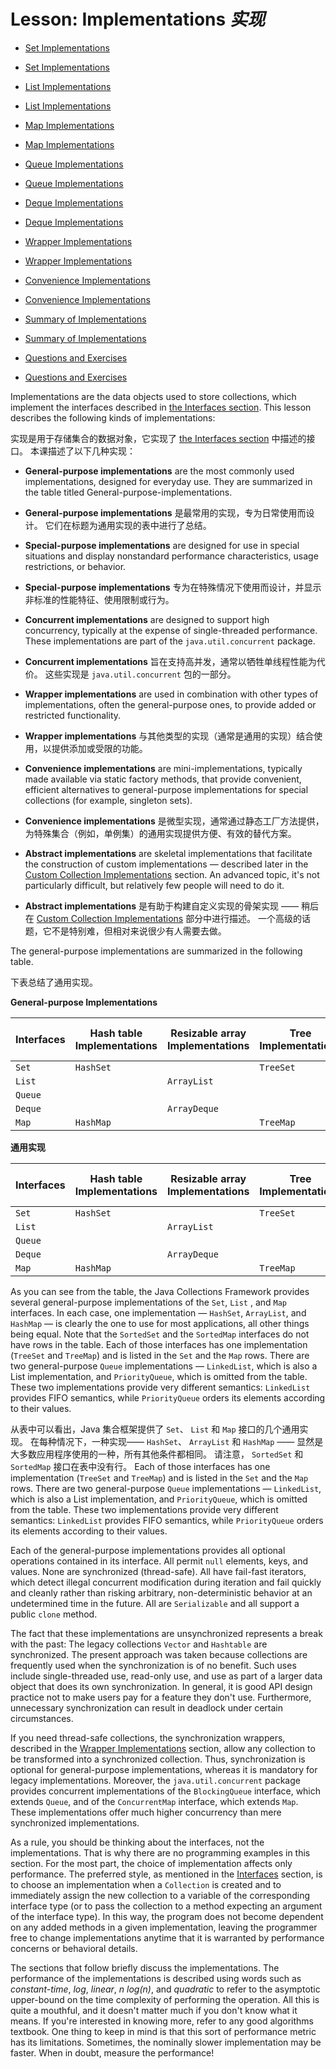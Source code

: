# Lesson: Implementations _实现_


* [Set Implementations]()

* [Set Implementations]()

* [List Implementations]()

* [List Implementations]()

* [Map Implementations]()

* [Map Implementations]()

* [Queue Implementations]()

* [Queue Implementations]()

* [Deque Implementations]()

* [Deque Implementations]()

* [Wrapper Implementations]()

* [Wrapper Implementations]()

* [Convenience Implementations]()

* [Convenience Implementations]()

* [Summary of Implementations]()

* [Summary of Implementations]()

* [Questions and Exercises]()

* [Questions and Exercises]()


Implementations are the data objects used to store collections, which implement the interfaces described in [the Interfaces section](https://docs.oracle.com/javase/tutorial/collections/interfaces/index.html). 
This lesson describes the following kinds of implementations:


实现是用于存储集合的数据对象，它实现了 [the Interfaces section](./../interfaces/index.md) 中描述的接口。
本课描述了以下几种实现：


* **General-purpose implementations** are the most commonly used implementations, designed for everyday use. 
  They are summarized in the table titled General-purpose-implementations.

* **General-purpose implementations** 是最常用的实现，专为日常使用而设计。
  它们在标题为通用实现的表中进行了总结。

* **Special-purpose implementations** are designed for use in special situations and display nonstandard performance characteristics, usage restrictions, or behavior.

* **Special-purpose implementations** 专为在特殊情况下使用而设计，并显示非标准的性能特征、使用限制或行为。

* **Concurrent implementations** are designed to support high concurrency, typically at the expense of single-threaded performance. 
  These implementations are part of the `java.util.concurrent` package.

* **Concurrent implementations** 旨在支持高并发，通常以牺牲单线程性能为代价。
  这些实现是 `java.util.concurrent` 包的一部分。

* **Wrapper implementations** are used in combination with other types of implementations, often the general-purpose ones, to provide added or restricted functionality.

* **Wrapper implementations** 与其他类型的实现（通常是通用的实现）结合使用，以提供添加或受限的功能。

* **Convenience implementations** are mini-implementations, typically made available via static factory methods, that provide convenient, efficient alternatives to general-purpose implementations for special collections (for example, singleton sets).

* **Convenience implementations** 是微型实现，通常通过静态工厂方法提供，为特殊集合（例如，单例集）的通用实现提供方便、有效的替代方案。

* **Abstract implementations** are skeletal implementations that facilitate the construction of custom implementations — described later in the [Custom Collection Implementations](https://docs.oracle.com/javase/tutorial/collections/custom-implementations/index.html) section. 
  An advanced topic, it's not particularly difficult, but relatively few people will need to do it.

* **Abstract implementations** 是有助于构建自定义实现的骨架实现 —— 稍后在 [Custom Collection Implementations](./../custom-implementations/index.md) 部分中进行描述。
  一个高级的话题，它不是特别难，但相对来说很少有人需要去做。


The general-purpose implementations are summarized in the following table.


下表总结了通用实现。


**General-purpose Implementations**

| Interfaces | Hash table Implementations | Resizable array Implementations | Tree Implementations | Linked list Implementations | Hash table + Linked list Implementations |
|------------|----------------------------|---------------------------------|----------------------|-----------------------------|------------------------------------------|
| `Set`      | `HashSet`                  |                                 | `TreeSet`            |                             | `LinkedHashSet`                          |
| `List`     |                            | `ArrayList`                     |                      | `LinkedList`                |                                          |
| `Queue`    |                            |                                 |                      |                             |                                          |
| `Deque`    |                            | `ArrayDeque`                    |                      | `LinkedList`                |                                          |
| `Map`      | `HashMap`                  |                                 | `TreeMap`            |                             | `LinkedHashMap`                          |


**通用实现**

| Interfaces | Hash table Implementations | Resizable array Implementations | Tree Implementations | Linked list Implementations | Hash table + Linked list Implementations |
|------------|----------------------------|---------------------------------|----------------------|-----------------------------|------------------------------------------|
| `Set`      | `HashSet`                  |                                 | `TreeSet`            |                             | `LinkedHashSet`                          |
| `List`     |                            | `ArrayList`                     |                      | `LinkedList`                |                                          |
| `Queue`    |                            |                                 |                      |                             |                                          |
| `Deque`    |                            | `ArrayDeque`                    |                      | `LinkedList`                |                                          |
| `Map`      | `HashMap`                  |                                 | `TreeMap`            |                             | `LinkedHashMap`                          |


As you can see from the table, the Java Collections Framework provides several general-purpose implementations of the `Set`, `List` , and `Map` interfaces. 
In each case, one implementation — `HashSet`, `ArrayList`, and `HashMap` — is clearly the one to use for most applications, all other things being equal. 
Note that the `SortedSet` and the `SortedMap` interfaces do not have rows in the table. 
Each of those interfaces has one implementation (`TreeSet` and `TreeMap`) and is listed in the `Set` and the `Map` rows. 
There are two general-purpose `Queue` implementations — `LinkedList`, which is also a List implementation, and `PriorityQueue`, which is omitted from the table. 
These two implementations provide very different semantics: `LinkedList` provides FIFO semantics, while `PriorityQueue` orders its elements according to their values.


从表中可以看出，Java 集合框架提供了 `Set`、 `List` 和 `Map` 接口的几个通用实现。
在每种情况下，一种实现—— `HashSet`、 `ArrayList` 和 `HashMap` —— 显然是大多数应用程序使用的一种，所有其他条件都相同。
请注意， `SortedSet` 和 `SortedMap` 接口在表中没有行。
Each of those interfaces has one implementation (`TreeSet` and `TreeMap`) and is listed in the `Set` and the `Map` rows. 
There are two general-purpose `Queue` implementations — `LinkedList`, which is also a List implementation, and `PriorityQueue`, which is omitted from the table. 
These two implementations provide very different semantics: `LinkedList` provides FIFO semantics, while `PriorityQueue` orders its elements according to their values.


Each of the general-purpose implementations provides all optional operations contained in its interface. 
All permit `null` elements, keys, and values. 
None are synchronized (thread-safe). 
All have fail-fast iterators, which detect illegal concurrent modification during iteration and fail quickly and cleanly rather than risking arbitrary, non-deterministic behavior at an undetermined time in the future. 
All are `Serializable` and all support a public `clone` method.


The fact that these implementations are unsynchronized represents a break with the past: 
The legacy collections `Vector` and `Hashtable` are synchronized. 
The present approach was taken because collections are frequently used when the synchronization is of no benefit. 
Such uses include single-threaded use, read-only use, and use as part of a larger data object that does its own synchronization. 
In general, it is good API design practice not to make users pay for a feature they don't use. 
Furthermore, unnecessary synchronization can result in deadlock under certain circumstances.


If you need thread-safe collections, the synchronization wrappers, described in the [Wrapper Implementations]() section, allow any collection to be transformed into a synchronized collection. 
Thus, synchronization is optional for general-purpose implementations, whereas it is mandatory for legacy implementations. 
Moreover, the `java.util.concurrent` package provides concurrent implementations of the `BlockingQueue` interface, which extends `Queue`, and of the `ConcurrentMap` interface, which extends `Map`. 
These implementations offer much higher concurrency than mere synchronized implementations.


As a rule, you should be thinking about the interfaces, not the implementations. 
That is why there are no programming examples in this section. 
For the most part, the choice of implementation affects only performance. 
The preferred style, as mentioned in the [Interfaces]() section, is to choose an implementation when a `Collection` is created and to immediately assign the new collection to a variable of the corresponding interface type (or to pass the collection to a method expecting an argument of the interface type). 
In this way, the program does not become dependent on any added methods in a given implementation, leaving the programmer free to change implementations anytime that it is warranted by performance concerns or behavioral details.


The sections that follow briefly discuss the implementations. 
The performance of the implementations is described using words such as _constant-time_, _log_, _linear_, _n log(n)_, and _quadratic_ to refer to the asymptotic upper-bound on the time complexity of performing the operation. 
All this is quite a mouthful, and it doesn't matter much if you don't know what it means. 
If you're interested in knowing more, refer to any good algorithms textbook. 
One thing to keep in mind is that this sort of performance metric has its limitations. 
Sometimes, the nominally slower implementation may be faster. 
When in doubt, measure the performance!
